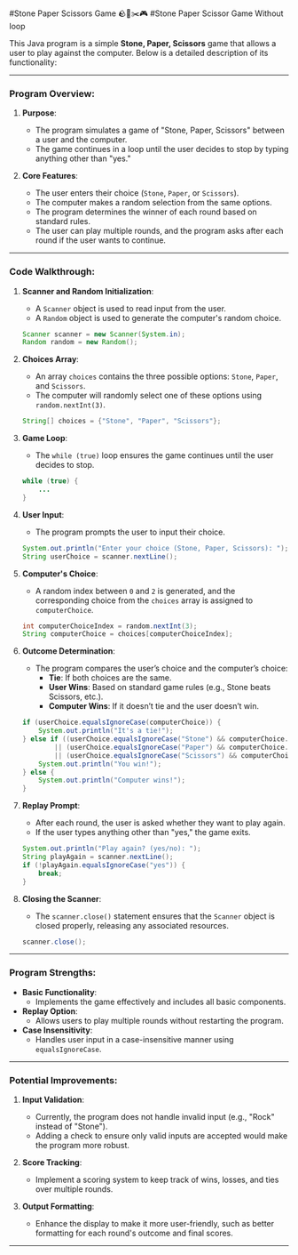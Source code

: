 #Stone Paper Scissors Game 
🪨📃✂️🎮
#Stone Paper Scissor Game Without loop

This Java program is a simple **Stone, Paper, Scissors** game that allows a user to play against the computer. Below is a detailed description of its functionality:

---

### **Program Overview**:
1. **Purpose**:
   - The program simulates a game of "Stone, Paper, Scissors" between a user and the computer.
   - The game continues in a loop until the user decides to stop by typing anything other than "yes."

2. **Core Features**:
   - The user enters their choice (`Stone`, `Paper`, or `Scissors`).
   - The computer makes a random selection from the same options.
   - The program determines the winner of each round based on standard rules.
   - The user can play multiple rounds, and the program asks after each round if the user wants to continue.

---

### **Code Walkthrough**:

1. **Scanner and Random Initialization**:
   - A `Scanner` object is used to read input from the user.
   - A `Random` object is used to generate the computer's random choice.

   ```java
   Scanner scanner = new Scanner(System.in);
   Random random = new Random();
   ```

2. **Choices Array**:
   - An array `choices` contains the three possible options: `Stone`, `Paper`, and `Scissors`.
   - The computer will randomly select one of these options using `random.nextInt(3)`.

   ```java
   String[] choices = {"Stone", "Paper", "Scissors"};
   ```

3. **Game Loop**:
   - The `while (true)` loop ensures the game continues until the user decides to stop.

   ```java
   while (true) {
       ...
   }
   ```

4. **User Input**:
   - The program prompts the user to input their choice.

   ```java
   System.out.println("Enter your choice (Stone, Paper, Scissors): ");
   String userChoice = scanner.nextLine();
   ```

5. **Computer's Choice**:
   - A random index between `0` and `2` is generated, and the corresponding choice from the `choices` array is assigned to `computerChoice`.

   ```java
   int computerChoiceIndex = random.nextInt(3);
   String computerChoice = choices[computerChoiceIndex];
   ```

6. **Outcome Determination**:
   - The program compares the user’s choice and the computer’s choice:
     - **Tie**: If both choices are the same.
     - **User Wins**: Based on standard game rules (e.g., Stone beats Scissors, etc.).
     - **Computer Wins**: If it doesn’t tie and the user doesn’t win.

   ```java
   if (userChoice.equalsIgnoreCase(computerChoice)) {
       System.out.println("It's a tie!");
   } else if ((userChoice.equalsIgnoreCase("Stone") && computerChoice.equalsIgnoreCase("Scissors"))
           || (userChoice.equalsIgnoreCase("Paper") && computerChoice.equalsIgnoreCase("Stone"))
           || (userChoice.equalsIgnoreCase("Scissors") && computerChoice.equalsIgnoreCase("Paper"))) {
       System.out.println("You win!");
   } else {
       System.out.println("Computer wins!");
   }
   ```

7. **Replay Prompt**:
   - After each round, the user is asked whether they want to play again.
   - If the user types anything other than "yes," the game exits.

   ```java
   System.out.println("Play again? (yes/no): ");
   String playAgain = scanner.nextLine();
   if (!playAgain.equalsIgnoreCase("yes")) {
       break;
   }
   ```

8. **Closing the Scanner**:
   - The `scanner.close()` statement ensures that the `Scanner` object is closed properly, releasing any associated resources.

   ```java
   scanner.close();
   ```

---

### **Program Strengths**:
- **Basic Functionality**:
  - Implements the game effectively and includes all basic components.
- **Replay Option**:
  - Allows users to play multiple rounds without restarting the program.
- **Case Insensitivity**:
  - Handles user input in a case-insensitive manner using `equalsIgnoreCase`.

---

### **Potential Improvements**:
1. **Input Validation**:
   - Currently, the program does not handle invalid input (e.g., "Rock" instead of "Stone").
   - Adding a check to ensure only valid inputs are accepted would make the program more robust.

2. **Score Tracking**:
   - Implement a scoring system to keep track of wins, losses, and ties over multiple rounds.

3. **Output Formatting**:
   - Enhance the display to make it more user-friendly, such as better formatting for each round's outcome and final scores.

---
